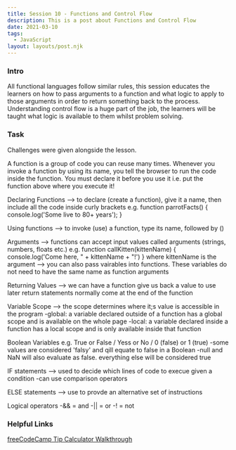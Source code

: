```yaml
---
title: Session 10 - Functions and Control Flow
description: This is a post about Functions and Control Flow
date: 2021-03-10
tags:
  - JavaScript
layout: layouts/post.njk
---
```


### Intro

All functional languages follow similar rules, this session educates the learners on how to pass arguments to a function and what logic to apply to those arguments in order to return something back to the process. Understanding control flow is a huge part of the job, the learners will be taught what logic is available to them whilst problem solving.


### Task 

Challenges were given alongside the lesson.

A function is a group of code you can reuse many times. Whenever you invoke a function by using its name, you tell the browser to run the code inside the function. You must declare it before you use it i.e. put the function above where you execute it!

Declaring Functions
--> to declare (create a function), give it a name, then include all the code inside curly brackets
e.g. function parrotFacts() {
    console.log('Some live to 80+ years');
}

Using functions
--> to invoke (use) a function, type its name, followed by ()

Arguments
--> functions can accept input values called arguments (strings, numbers, floats etc.)
e.g. function callKitten(kittenName) {
    console.log('Come here, " + kittenName + "!')
}
where kittenName is the argument
--> you can also pass vairables into functions. These variables do not need to have the same name as function arguments 


<script>

/* Task 1 */

/* everything in the curly brackets will get execute*/

function outputMessage() {
    console.log('Output Message');
};

console.log('Task 1 start');
console.log('------------');
outputMessage();
console.log('------------');
console.log('Task 1 end');

/* Task 2 */
/* write a program to combine a first and last name inside a function */

function combineStrings(){
    var fName = 'Jenny';
    var lName = 'Tan';
    console.log(fName + " " + lName);
};

console.log('Task 2 start');
console.log('------------');
combineStrings();
console.log('------------');
console.log('Task 2 end');

/* update the function to accept a first and last name as arguments */

function combineName(firstName, lastName){
    console.log(firstName + " " + lastName);
};

console.log('Task 2.1 start');
console.log('------------');

var fWord = 'Hello';
var lWord = 'World';
combineName(fWord, lWord);

console.log('------------');
console.log('Task 2.1 end');

/* Task 3 */
/* add return statement to name function */ 

function combineStringsAndReturn(string1, string2) {
    var combinedStrings = string1 + " " + string2;
    return combinedStrings
};

console.log('Task 3 start');
console.log('------------');

var fName = 'Jenny';
var lName = 'Tan';
var names = combineStringsAndReturn(fName, lName);

console.log(names)

console.log('------------');
console.log('Task 3 end');

</script>

Returning Values 
--> we can have a function give us back a value to use later
return statements normally come at the end of the function 

Variable Scope
--> the scope determines where it;s value is accessible in the program
-global: a variable declared outside of a function has a global scope and is available on the whole page 
-local: a variable declared inside a function has a local scope and is only available inside that function 

Boolean Variables
e.g. True or False / Yess or No / 0 (false) or 1 (true)
-some values are considered 'falsy' and qill equate to false in a Boolean 
-null and NaN will also evaluate as false. everything else will be considered true 

IF statements 
--> used to decide which lines of code to execue given a condition 
-can use comparison operators 

ELSE statements 
--> use to provde an alternative set of instructions

Logical operators 
-&& = and 
-|| = or 
-! = not 


<script>

/* Task 4 */
//make a variable called temperature. write code that tells you to put on a coat if it's below 50 deg. 

function isCoatNeeded(temp) {
    var message = "You don't need a coat" //default message 

    if (temp <50) {
        var message = "Wear a coat"
    };

//can also put else {var message = "You don't need a coat"};

    return message;

};

var temp = 60;
console.log(isCoatNeeded(temp));

/* Task 4.1 */
//if less than 50 deg, wear a coat; if less than 30 deg, wear a coat and hat; if less than 0 deg stay inside; otherwise just wear pants and vest 

//use && when both terms have to be true 

function whatShouldIWear(temps) {

    console.log(temps < 30);

    if (temps <=50 && temps >=30) {
        var message = "Wear a coat";
    } else if (temps <30 && temps >=0) {
        var message = "Wear a coat and hat";
    } else if (temps <0) {
        var message = "Stay inside!";
    } else {
        var message = "Pants and vest is fine"
    } 

    return message;

};

var temps = 51;
console.log(whatShouldIWear(temps));

</script>


### Helpful Links

[freeCodeCamp Tip Calculator Walkthrough](https://www.freecodecamp.org/news/how-to-build-a-tip-calculator-with-html-css-and-javascript/)